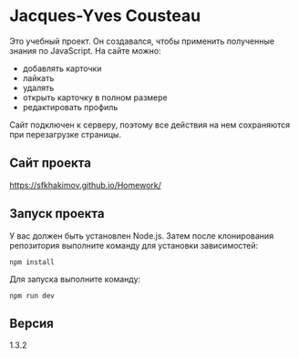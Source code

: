# Jacques-Yves Cousteau

Это учебный проект. Он создавался, чтобы применить полученные знания по JavaScript. На сайте можно:
- добавлять карточки
- лайкать
- удалять
- открыть карточку в полном размере
- редактировать профиль

Сайт подключен к серверу, поэтому все действия на нем сохраняются при перезагрузке страницы.

## Сайт проекта

https://sfkhakimov.github.io/Homework/

## Запуск проекта

У вас должен быть установлен Node.js. Затем после клонирования репозитория выполните команду для установки зависимостей:
```
npm install
```

Для запуска выполните команду:
```
npm run dev
```

## Версия

1.3.2
